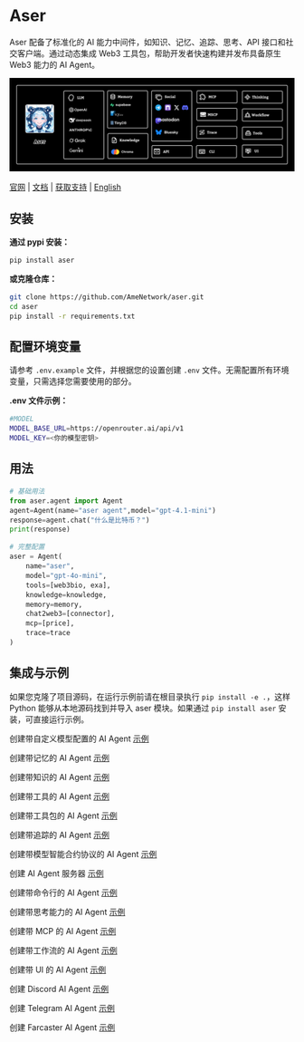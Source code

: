 # Aser

Aser 配备了标准化的 AI 能力中间件，如知识、记忆、追踪、思考、API 接口和社交客户端。通过动态集成 Web3 工具包，帮助开发者快速构建并发布具备原生 Web3 能力的 AI Agent。

![](./examples/images/architecture.png)

[官网](https://ame.network) | [文档](https://docs.ame.network/aser/overview) | [获取支持](https://t.me/hello_rickey)  | [English](./README.md)

## 安装

**通过 pypi 安装：**

```bash
pip install aser
```

**或克隆仓库：**

```bash
git clone https://github.com/AmeNetwork/aser.git
cd aser
pip install -r requirements.txt
```

## 配置环境变量

请参考 `.env.example` 文件，并根据您的设置创建 `.env` 文件。无需配置所有环境变量，只需选择您需要使用的部分。

**.env 文件示例：**
```bash
#MODEL
MODEL_BASE_URL=https://openrouter.ai/api/v1
MODEL_KEY=<你的模型密钥>
```

## 用法
```python
# 基础用法
from aser.agent import Agent
agent=Agent(name="aser agent",model="gpt-4.1-mini")
response=agent.chat("什么是比特币？")
print(response)
```
```python
# 完整配置
aser = Agent(
    name="aser",
    model="gpt-4o-mini", 
    tools=[web3bio, exa], 
    knowledge=knowledge,
    memory=memory,
    chat2web3=[connector],
    mcp=[price],
    trace=trace
)
```

## 集成与示例
如果您克隆了项目源码，在运行示例前请在根目录执行 `pip install -e .`，这样 Python 能够从本地源码找到并导入 aser 模块。如果通过 `pip install aser` 安装，可直接运行示例。

创建带自定义模型配置的 AI Agent [示例](./examples/agent_model.py)

创建带记忆的 AI Agent [示例](./examples/agent_memory.py)

创建带知识的 AI Agent [示例](./examples/agent_knowledge.py)

创建带工具的 AI Agent [示例](./examples/agent_tools.py)

创建带工具包的 AI Agent [示例](./examples/agent_toolkits.py)

创建带追踪的 AI Agent [示例](./examples/agent_trace.py)

创建带模型智能合约协议的 AI Agent [示例](./examples/agent_mscp.py)

创建 AI Agent 服务器 [示例](./examples/agent_api.py)

创建带命令行的 AI Agent [示例](./examples/agent_cli.py)

创建带思考能力的 AI Agent [示例](./examples/agent_thinking.py)

创建带 MCP 的 AI Agent [示例](./examples/agent_mcp.py)

创建带工作流的 AI Agent [示例](./examples/agent_workflow.py)

创建带 UI 的 AI Agent [示例](https://github.com/AmeNetwork/ame-ui)

创建 Discord AI Agent [示例](./examples/agent_discord.py)

创建 Telegram AI Agent [示例](./examples/agent_telegram.py)

创建 Farcaster AI Agent [示例](./examples/agent_farcaster.py)